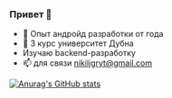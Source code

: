 ### Привет 👋


- 🔭 Опыт андройд разработки от года
- 🌱 3 курс университет Дубна
- Изучаю backend-разработку
- 📫 для связи nikiljgryt@gmail.com 








[![Anurag's GitHub stats](https://github-readme-stats.vercel.app/api?username=Ytdg)](https://github.com/anuraghazra/github-readme-stats)

